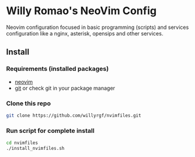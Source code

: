 # Willy Romao's NeoVim Config

Neovim configuration focused in basic programming (scripts) and services configuration like a nginx, asterisk, opensips and other services.

## Install

### Requirements (installed packages)
- [neovim](https://github.com/neovim/neovim/wiki/Installing-Neovim)
- [git](https://github.com/git/git/blob/master/INSTALL) or check git in your package manager

### Clone this repo
```sh
git clone https://github.com/willyrgf/nvimfiles.git
```

### Run script for complete install
```sh
cd nvimfiles
./install_nvimfiles.sh
```

